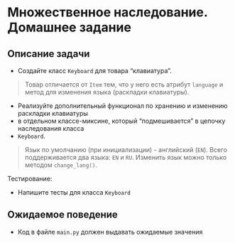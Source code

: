 # Множественное наследование. Домашнее задание

## Описание задачи

- Создайте класс `Keyboard` для товара “клавиатура”. 

> Товар отличается от `Item` тем, что у него есть атрибут `language`
> и метод для изменения языка (раскладки клавиатуры). 

- Реализуйте дополнительный функционал по хранению и изменению раскладки клавиатуры
- в отдельном классе-миксине, который “подмешивается” в цепочку наследования класса 
- `Keyboard`.

> Язык по умолчанию (при инициализации) - английский (`EN`). 
> Всего поддерживается два языка: `EN` и `RU`.
> Изменить язык можно только методом `change_lang()`.

Тестирование:
- Напишите тесты для класса `Keyboard`

## Ожидаемое поведение
- Код в файле `main.py` должен выдавать ожидаемые значения
